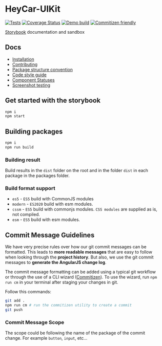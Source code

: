 # HeyCar-UIKit

[![Tests](https://github.com/hey-car/heycar-uikit/actions/workflows/build.yml/badge.svg)](https://github.com/hey-car/heycar-uikit/actions/workflows/build.yml)
[![Coverage Status](https://coveralls.io/repos/github/hey-car/heycar-uikit/badge.svg)](https://coveralls.io/github/hey-car/heycar-uikit)
[![Demo build](https://github.com/hey-car/heycar-uikit/actions/workflows/main.yml/badge.svg)](https://github.com/hey-car/heycar-uikit/actions/workflows/main.yml)
[![Commitizen friendly](https://img.shields.io/badge/commitizen-friendly-brightgreen.svg)](http://commitizen.github.io/cz-cli/)

[Storybook](https://hey-car.github.io/heycar-uikit/main/) documentation and sandbox

## Docs

- [Installation](https://hey-car.github.io/heycar-uikit/main/?path=/docs/guidelines-installation--page)
- [Contributing](https://hey-car.github.io/heycar-uikit/main/?path=/docs/guidelines-contributing--page)
- [Package structure convention](https://hey-car.github.io/heycar-uikit/main/?path=/docs/guidelines-package-structure-convention--page)
- [Code style guide](https://hey-car.github.io/heycar-uikit/main/?path=/docs/guidelines-code-style-guide-convention--page)
- [Component Statuses](https://hey-car.github.io/heycar-uikit/main/?path=/docs/guidelines-component-statuses--page)
- [Screenshot testing](https://hey-car.github.io/heycar-uikit/main/?path=/docs/guidelines-screenshot-testing--page)

## Get started with the storybook

```bash
npm i
npm start
```

## Building packages

```bash
npm i
npm run build

```

### Building result

Build results in the `dist` folder on the root and in the folder `dist` in each package in the packages folder.

### Build format support

- `es5` - `ES5` build with CommonJS modules
- `modern` - `ES2020` build with esm modules.
- `cssm` - `ES5` build with commonjs modules. `CSS modules` are supplied as is, not compiled.
- `esm` - `ES5` build with esm modules.

## Commit Message Guidelines

We have very precise rules over how our git commit messages can be formatted. This leads to **more
readable messages** that are easy to follow when looking through the **project history**. But also,
we use the git commit messages to **generate the AngularJS change log**.

The commit message formatting can be added using a typical git workflow or through the use of a CLI wizard ([Commitizen](https://github.com/commitizen/cz-cli)).
To use the wizard, run `npm run cm` in your terminal after staging your changes in git.

Follow this commands:

```bash
git add .
npm run cm # run the commitizen utility to create a commit
git push
```

### Commit Message Scope

The scope could be following the name of the package of the commit change. For example `button`, `input`, etc...
